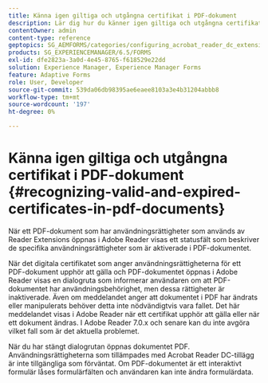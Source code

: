 ```yaml
---
title: Känna igen giltiga och utgångna certifikat i PDF-dokument
description: Lär dig hur du känner igen giltiga och utgångna certifikat i PDF-dokument.
contentOwner: admin
content-type: reference
geptopics: SG_AEMFORMS/categories/configuring_acrobat_reader_dc_extensions
products: SG_EXPERIENCEMANAGER/6.5/FORMS
exl-id: dfe2823a-3a0d-4e45-8765-f618529e22dd
solution: Experience Manager, Experience Manager Forms
feature: Adaptive Forms
role: User, Developer
source-git-commit: 539da06db98395ae6eaee8103a3e4b31204abbb8
workflow-type: tm+mt
source-wordcount: '197'
ht-degree: 0%

---
```


# Känna igen giltiga och utgångna certifikat i PDF-dokument {#recognizing-valid-and-expired-certificates-in-pdf-documents}

När ett PDF-dokument som har användningsrättigheter som används av Reader Extensions öppnas i Adobe Reader visas ett statusfält som beskriver de specifika användningsrättigheter som är aktiverade i PDF-dokumentet.

När det digitala certifikatet som anger användningsrättigheterna för ett PDF-dokument upphör att gälla och PDF-dokumentet öppnas i Adobe Reader visas en dialogruta som informerar användaren om att PDF-dokumentet har användningsbehörighet, men dessa rättigheter är inaktiverade. Även om meddelandet anger att dokumentet i PDF har ändrats eller manipulerats behöver detta inte nödvändigtvis vara fallet. Det här meddelandet visas i Adobe Reader när ett certifikat upphör att gälla eller när ett dokument ändras. I Adobe Reader 7.0.x och senare kan du inte avgöra vilket fall som är det aktuella problemet.

När du har stängt dialogrutan öppnas dokumentet PDF. Användningsrättigheterna som tillämpades med Acrobat Reader DC-tillägg är inte tillgängliga som förväntat. Om PDF-dokumentet är ett interaktivt formulär låses formulärfälten och användaren kan inte ändra formulärdata.
